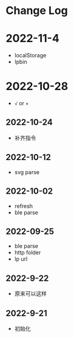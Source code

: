 # Change Log

# 2022-11-4

+ localStorage
+ lpbin

# 2022-10-28

+ `√` or `×`

## 2022-10-24

+ 补齐指令

## 2022-10-12

+ svg parse

## 2022-10-02

+ refresh
+ ble parse

## 2022-09-25

+ ble parse
+ http folder
+ lp url

## 2022-9-22

- 原来可以这样

## 2022-9-21

- 初始化
